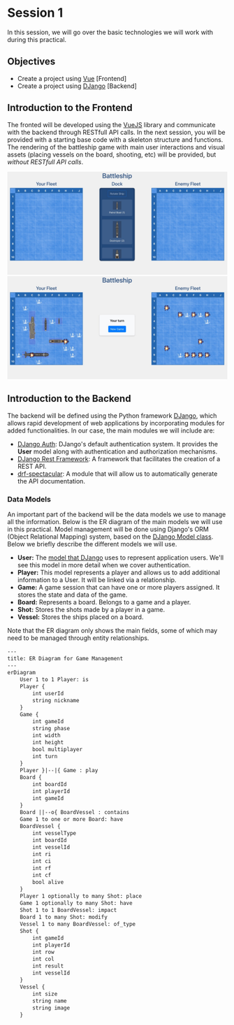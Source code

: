 # Session 1

In this session, we will go over the basic technologies we will work with during this practical.

## Objectives

- Create a project using [Vue](https://vuejs.org/) [Frontend]
- Create a project using [DJango](https://www.djangoproject.com/) [Backend]

## Introduction to the Frontend

The fronted will be developed using the [VueJS](https://vuejs.org) library and communicate with the backend through RESTfull API calls. In the next session, you will be provided with a starting base code with a skeleton structure and functions. The rendering of the battleship game with main user interactions and visual assets (placing vessels on the board, shooting, etc) will be provided, but _without RESTfull API calls_.

![Battleship setup phase](../Images/battleship_ui_1.jpeg)
![Battleship playing phase](../Images/battleship_ui_2.jpeg)

## Introduction to the Backend

The backend will be defined using the Python framework [DJango](https://www.djangoproject.com/), which allows rapid development of web applications by incorporating modules for added functionalities. In our case, the main modules we will include are:

- [DJango Auth](https://docs.djangoproject.com/en/5.1/topics/auth/): DJango's default authentication system. It provides the **User** model along with authentication and authorization mechanisms.
- [DJango Rest Framework](https://www.django-rest-framework.org/): A framework that facilitates the creation of a REST API.
- [drf-spectacular](https://drf-spectacular.readthedocs.io/en/latest/): A module that will allow us to automatically generate the API documentation.

### Data Models

An important part of the backend will be the data models we use to manage all the information. Below is the ER diagram of the main models we will use in this practical. Model management will be done using Django's ORM (Object Relational Mapping) system, based on the [DJango Model class](https://docs.djangoproject.com/en/5.1/topics/db/models/). Below we briefly describe the different models we will use.

- **User:** The [model that DJango](https://docs.djangoproject.com/en/5.1/topics/auth/default/) uses to represent application users. We'll see this model in more detail when we cover authentication.
- **Player:** This model represents a player and allows us to add additional information to a User. It will be linked via a relationship.
- **Game:** A game session that can have one or more players assigned. It stores the state and data of the game.
- **Board:** Represents a board. Belongs to a game and a player.
- **Shot:** Stores the shots made by a player in a game.
- **Vessel:** Stores the ships placed on a board.

Note that the ER diagram only shows the main fields, some of which may need to be managed through entity relationships.

```mermaid
---
title: ER Diagram for Game Management
---
erDiagram
    User 1 to 1 Player: is
    Player {
        int userId
        string nickname
    }
    Game {
        int gameId
        string phase
        int width
        int height
        bool multiplayer
        int turn
    }
    Player }|--|{ Game : play
    Board {
        int boardId
        int playerId
        int gameId
    }
    Board ||--o{ BoardVessel : contains
    Game 1 to one or more Board: have
    BoardVessel {
        int vesselType
        int boardId
        int vesselId
        int ri
        int ci
        int rf
        int cf
        bool alive
    }
    Player 1 optionally to many Shot: place
    Game 1 optionally to many Shot: have
    Shot 1 to 1 BoardVessel: impact
    Board 1 to many Shot: modify
    Vessel 1 to many BoardVessel: of_type
    Shot {
        int gameId
        int playerId
        int row
        int col
        int result
        int vesselId
    }
    Vessel {
        int size
        string name
        string image
    }
```
